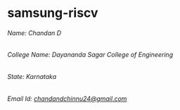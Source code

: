 # samsung-riscv
###### Name: Chandan D
###### College Name: Dayananda Sagar College of Engineering
###### State: Karnataka
###### Email Id: chandandchinnu24@gmail.com
